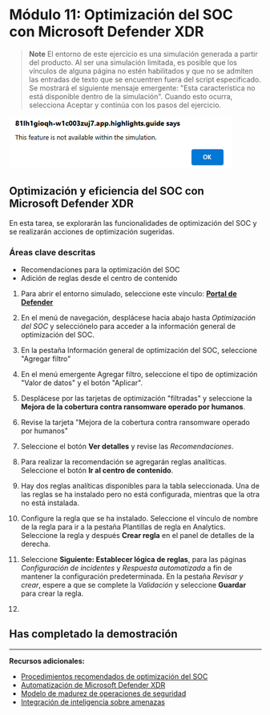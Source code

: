 # Módulo 11: Optimización del SOC con Microsoft Defender XDR

>**Note** El entorno de este ejercicio es una simulación generada a partir del producto. Al ser una simulación limitada, es posible que los vínculos de alguna página no estén habilitados y que no se admiten las entradas de texto que se encuentren fuera del script especificado. Se mostrará el siguiente mensaje emergente: "Esta característica no está disponible dentro de la simulación".  Cuando esto ocurra, selecciona Aceptar y continúa con los pasos del ejercicio.  

![Mensaje de error emergente](../Media/simulation-pop-up-error.png)

## Optimización y eficiencia del SOC con Microsoft Defender XDR

En esta tarea, se explorarán las funcionalidades de optimización del SOC y se realizarán acciones de optimización sugeridas.

### Áreas clave descritas

- Recomendaciones para la optimización del SOC
- Adición de reglas desde el centro de contenido

1. Para abrir el entorno simulado, seleccione este vínculo: **[Portal de Defender](https://app.highlights.guide/start/b16f9188-595d-44d9-9f14-26b91e9568d6?guide=true&autoHide=true)**

1. En el menú de navegación, desplácese hacia abajo hasta *Optimización del SOC* y selecciónelo para acceder a la información general de optimización del SOC.

1. En la pestaña Información general de optimización del SOC, seleccione "Agregar filtro"

1. En el menú emergente Agregar filtro, seleccione el tipo de optimización "Valor de datos" y el botón "Aplicar".

1. Desplácese por las tarjetas de optimización "filtradas" y seleccione la **Mejora de la cobertura contra ransomware operado por humanos**.

1. Revise la tarjeta "Mejora de la cobertura contra ransomware operado por humanos"

1. Seleccione el botón **Ver detalles** y revise las *Recomendaciones*.

1. Para realizar la recomendación se agregarán reglas analíticas. Seleccione el botón **Ir al centro de contenido**.

1. Hay dos reglas analíticas disponibles para la tabla seleccionada. Una de las reglas se ha instalado pero no está configurada, mientras que la otra no está instalada.

1. Configure la regla que se ha instalado. Seleccione el vínculo de nombre de la regla para ir a la pestaña Plantillas de regla en Analytics. Seleccione la regla y después **Crear regla** en el panel de detalles de la derecha.

1. Seleccione **Siguiente: Establecer lógica de reglas**, para las páginas *Configuración de incidentes* y *Respuesta automatizada* a fin de mantener la configuración predeterminada. En la pestaña *Revisar y crear*, espere a que se complete la *Validación* y seleccione **Guardar** para crear la regla.

1. 

## Has completado la demostración

---

**Recursos adicionales:**

- [Procedimientos recomendados de optimización del SOC](https://docs.microsoft.com/security/operations/soc-optimization)
- [Automatización de Microsoft Defender XDR](https://docs.microsoft.com/microsoft-365/security/defender/m365d-autoir)
- [Modelo de madurez de operaciones de seguridad](https://docs.microsoft.com/security/operations/security-operations-maturity-model)
- [Integración de inteligencia sobre amenazas](https://docs.microsoft.com/microsoft-365/security/defender/threat-analytics)
